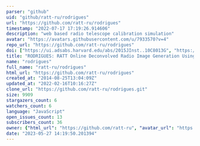 ```yaml
---
parser: "github"
uid: "github/ratt-ru/rodrigues"
url: "https://github.com/ratt-ru/rodrigues"
timestamp: "2022-07-17 17:19:26.914606"
description: "web based radio telescope calibration simulation"
avatar: "https://avatars.githubusercontent.com/u/7933570?v=4"
repo_url: "https://github.com/ratt-ru/rodrigues"
doi: ["https://ui.adsabs.harvard.edu/abs/2015JInst..10C8013G", "https://ui.adsabs.harvard.edu/abs/2017ascl.soft12009M/abstract"]
title: "RODRIGUES: RATT Online Deconvolved Radio Image Generation Using Esoteric Software"
name: "rodrigues"
full_name: "ratt-ru/rodrigues"
html_url: "https://github.com/ratt-ru/rodrigues"
created_at: "2014-08-25T13:04:09Z"
updated_at: "2022-02-16T10:16:27Z"
clone_url: "https://github.com/ratt-ru/rodrigues.git"
size: 9909
stargazers_count: 6
watchers_count: 6
language: "JavaScript"
open_issues_count: 13
subscribers_count: 36
owner: {"html_url": "https://github.com/ratt-ru", "avatar_url": "https://avatars.githubusercontent.com/u/7933570?v=4", "login": "ratt-ru", "type": "Organization"}
date: "2023-05-27 14:19:50.201394"
---
```


